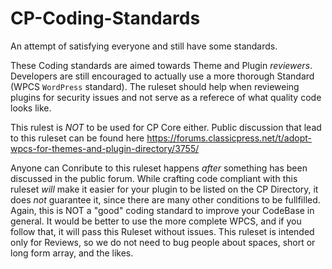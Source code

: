 # CP-Coding-Standards
An attempt of satisfying everyone and still have some standards.

These Coding standards are aimed towards Theme and Plugin _reviewers_.
Developers are still encouraged to actually use a more thorough Standard (WPCS `WordPress` standard).
The ruleset should help when revieweing plugins for security issues and not serve as a referece of what quality code looks like.

This rulest is _NOT_ to be used for CP Core either.
Public discussion that lead to this ruleset can be found here https://forums.classicpress.net/t/adopt-wpcs-for-themes-and-plugin-directory/3755/ 

Anyone can Conribute to this ruleset happens _after_ something has been discussed in the public forum.
While crafting code compliant with this ruleset _will_ make it easier for your plugin to be listed on the CP Directory, it does _not_ guarantee it, since there are many other conditions to be fullfilled.
Again, this is NOT a "good" coding standard to improve your CodeBase in general. 
It would be better to use the more complete WPCS, and if you follow that, it will pass this Ruleset without issues.
This ruleset is intended only for Reviews, so we do not need to bug people about spaces, short or long form array, and the likes.

